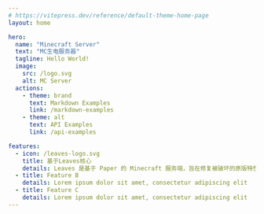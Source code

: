 ```yaml
---
# https://vitepress.dev/reference/default-theme-home-page
layout: home

hero:
  name: "Minecraft Server"
  text: "MC生电服务器"
  tagline: Hello World!
  image:
    src: /logo.svg
    alt: MC Server
  actions:
    - theme: brand
      text: Markdown Examples
      link: /markdown-examples
    - theme: alt
      text: API Examples
      link: /api-examples

features:
  - icon: /leaves-logo.svg
    title: 基于Leaves核心
    details: Leaves 是基于 Paper 的 Minecraft 服务端，旨在修复被破坏的原版特性。
  - title: Feature B
    details: Lorem ipsum dolor sit amet, consectetur adipiscing elit
  - title: Feature C
    details: Lorem ipsum dolor sit amet, consectetur adipiscing elit
---
```


